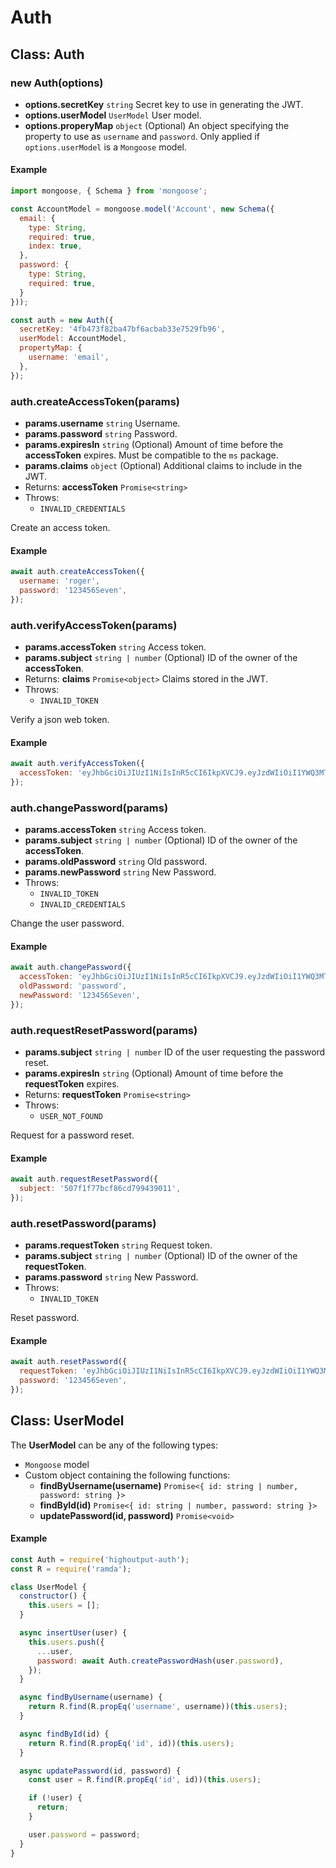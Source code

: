 # Auth

## Class: **Auth**

### **new Auth(options)**
* **options.secretKey** `string` Secret key to use in generating the JWT.
* **options.userModel** `UserModel` User model.
* **options.properyMap** `object` (Optional) An object specifying the property to use as `username` and `password`. Only applied if `options.userModel` is a `Mongoose` model.

#### Example
```javascript
import mongoose, { Schema } from 'mongoose';

const AccountModel = mongoose.model('Account', new Schema({
  email: {
    type: String,
    required: true,
    index: true,
  },
  password: {
    type: String,
    required: true,
  }
}));

const auth = new Auth({
  secretKey: '4fb473f82ba47bf6acbab33e7529fb96',
  userModel: AccountModel,
  propertyMap: {
    username: 'email',
  },
});
```

### **auth.createAccessToken(params)**
* **params.username** `string` Username.
* **params.password** `string` Password.
* **params.expiresIn** `string` (Optional) Amount of time before the **accessToken** expires. Must be compatible to the `ms` package.
* **params.claims** `object` (Optional) Additional claims to include in the JWT.
* Returns: **accessToken** `Promise<string>`
* Throws:
  * `INVALID_CREDENTIALS`

Create an access token.

#### Example
```javascript
await auth.createAccessToken({
  username: 'roger',
  password: '123456Seven',
});
```

### **auth.verifyAccessToken(params)**
* **params.accessToken** `string` Access token.
* **params.subject** `string | number` (Optional) ID of the owner of the **accessToken**.
* Returns: **claims** `Promise<object>` Claims stored in the JWT.
* Throws:
  * `INVALID_TOKEN`

Verify a json web token.

#### Example
```javascript
await auth.verifyAccessToken({
  accessToken: 'eyJhbGciOiJIUzI1NiIsInR5cCI6IkpXVCJ9.eyJzdWIiOiI1YWQ3MTZlZjc1ZTZhODc1MTQ0Y2Q0NDQiLCJpYXQiOjE1MjQ2MjYzNjMsImV4cCI6MTUyNTIzMTE2M30.z2xgs0BeLQsTBiG9sphjkP_JljYht2o4AgI4ClWgZqw',
});
```

### **auth.changePassword(params)**
* **params.accessToken** `string` Access token.
* **params.subject** `string | number` (Optional) ID of the owner of the **accessToken**.
* **params.oldPassword** `string` Old password.
* **params.newPassword** `string` New Password.
* Throws:
  * `INVALID_TOKEN`
  * `INVALID_CREDENTIALS`

Change the user password.

#### Example
```javascript
await auth.changePassword({
  accessToken: 'eyJhbGciOiJIUzI1NiIsInR5cCI6IkpXVCJ9.eyJzdWIiOiI1YWQ3MTZlZjc1ZTZhODc1MTQ0Y2Q0NDQiLCJpYXQiOjE1MjQ2MjYzNjMsImV4cCI6MTUyNTIzMTE2M30.z2xgs0BeLQsTBiG9sphjkP_JljYht2o4AgI4ClWgZqw',
  oldPassword: 'password',
  newPassword: '123456Seven',
});
```

### **auth.requestResetPassword(params)**
* **params.subject** `string | number` ID of the user requesting the password reset.
* **params.expiresIn** `string` (Optional) Amount of time before the **requestToken** expires.
* Returns: **requestToken** `Promise<string>`
* Throws:
  * `USER_NOT_FOUND`

Request for a password reset.

#### Example
```javascript
await auth.requestResetPassword({
  subject: '507f1f77bcf86cd799439011',
});
```

### **auth.resetPassword(params)**
* **params.requestToken** `string` Request token.
* **params.subject** `string | number` (Optional) ID of the owner of the **requestToken**.
* **params.password** `string` New Password.
* Throws:
  * `INVALID_TOKEN`

Reset password.

#### Example
```javascript
await auth.resetPassword({
  requestToken: 'eyJhbGciOiJIUzI1NiIsInR5cCI6IkpXVCJ9.eyJzdWIiOiI1YWQ3MTZlZjc1ZTZhODc1MTQ0Y2Q0NDQiLCJpYXQiOjE1MjQ2MjYzNjMsImV4cCI6MTUyNTIzMTE2M30.z2xgs0BeLQsTBiG9sphjkP_JljYht2o4AgI4ClWgZqw',
  password: '123456Seven',
});
```

## Class: **UserModel**
The **UserModel** can be any of the following types:
* `Mongoose` model
* Custom object containing the following functions:
  * **findByUsername(username)** `Promise<{ id: string | number, password: string }>`
  * **findById(id)** `Promise<{ id: string | number, password: string }>`
  * **updatePassword(id, password)** `Promise<void>`

#### Example
```javascript
const Auth = require('highoutput-auth');
const R = require('ramda');

class UserModel {
  constructor() {
    this.users = [];
  }

  async insertUser(user) {
    this.users.push({
      ...user,
      password: await Auth.createPasswordHash(user.password),
    });
  }

  async findByUsername(username) {
    return R.find(R.propEq('username', username))(this.users);
  }

  async findById(id) {
    return R.find(R.propEq('id', id))(this.users);
  }

  async updatePassword(id, password) {
    const user = R.find(R.propEq('id', id))(this.users);

    if (!user) {
      return;
    }

    user.password = password;
  }
}
```
